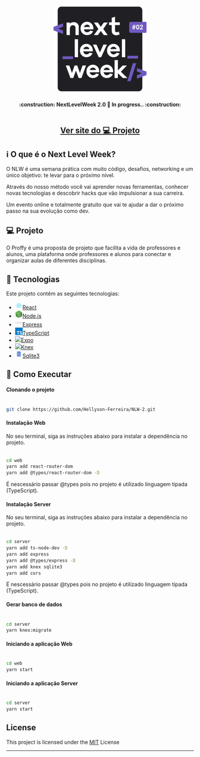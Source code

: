 <h1 align="center">
    <img alt="NextLevelWeek" title="#NextLevelWeek" src="img/logo.svg" width="250px" />
</h1>

<h4 align="center"> 
	:construction: NextLevelWeek 2.0 🚀 In progress.. :construction:<br></br>
	<h2 align="center"><a href="https://hellyson-ferreira.github.io/NLW-2/">Ver site do 💻 Projeto</a></h2>
</h4>

## :information_source: O que é o Next Level Week?

O NLW é uma semana prática com muito código, desafios, networking e um único objetivo: te levar para o próximo nível.

Através do nosso método você vai aprender novas ferramentas, conhecer novas tecnologias e descobrir hacks que vão impulsionar a sua carreira.

Um evento online e totalmente gratuito que vai te ajudar a dar o próximo passo na sua evolução como dev.

## 💻 Projeto

O Proffy é uma proposta de projeto que facilita a vida de professores e alunos, uma plataforma onde  professores e alunos para conectar e organizar aulas de diferentes disciplinas.

## :rocket: Tecnologias

Este projeto contém as seguintes tecnologias:

- <code><img height="20" src="https://raw.githubusercontent.com/github/explore/80688e429a7d4ef2fca1e82350fe8e3517d3494d/topics/react/react.png"></code>[React](https://reactjs.org)
- <code><img height="20" src="https://raw.githubusercontent.com/github/explore/80688e429a7d4ef2fca1e82350fe8e3517d3494d/topics/nodejs/nodejs.png"></code>[Node.js](https://nodejs.org/en/)
- <code><img height="20" src="https://raw.githubusercontent.com/github/explore/80688e429a7d4ef2fca1e82350fe8e3517d3494d/topics/express/express.png"></code>[Express](https://expressjs.com/pt-br/)
- <code><img height="20" src="https://raw.githubusercontent.com/github/explore/80688e429a7d4ef2fca1e82350fe8e3517d3494d/topics/typescript/typescript.png"></code>[TypeScript](https://www.typescriptlang.org/)
- <code><img height="20" src="https://cdn.icon-icons.com/icons2/2389/PNG/512/expo_logo_icon_145293.png"></code>[Expo](https://expo.io/)
- <code><img height="20" src="http://knexjs.org/assets/images/knex.png"></code>[Knex](http://knexjs.org/)
- <code><img height="20" src="https://raw.githubusercontent.com/github/explore/80688e429a7d4ef2fca1e82350fe8e3517d3494d/topics/sql/sql.png"></code>[Sqlite3](https://www.sqlite.org/index.html)


## 🔖 Como Executar

#### Clonando o projeto
```sh

git clone https://github.com/Hellyson-Ferreira/NLW-2.git

```
#### Instalação Web
No seu terminal, siga as instruções abaixo para instalar a dependência no projeto.
```sh

cd web
yarn add react-router-dom
yarn add @types/react-router-dom -D

```
É nescessário passar @types pois no projeto é utilizado linguagem tipada (TypeScript).

#### Instalação Server
No seu terminal, siga as instruções abaixo para instalar a dependência no projeto.
```sh

cd server
yarn add ts-node-dev -D
yarn add express
yarn add @types/express -D
yarn add knex sqlite3
yarn add cors

```
É nescessário passar @types pois no projeto é utilizado linguagem tipada (TypeScript).

#### Gerar banco de dados
```sh

cd server
yarn knex:migrate

```

#### Iniciando a aplicação Web
```sh

cd web
yarn start

```

#### Iniciando a aplicação Server
```sh

cd server
yarn start

```

## License
<p align="justify">
This project is licensed under the <a href="https://github.com/Hellyson-Ferreira/NLW-2/blob/master/LICENSE">MIT<a/> License
</p>
    
---
